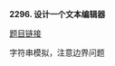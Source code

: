 **2296. 设计一个文本编辑器**

[题目链接](https://leetcode.cn/problems/design-a-text-editor/description/?envType=daily-question&envId=2025-02-27)

字符串模拟，注意边界问题